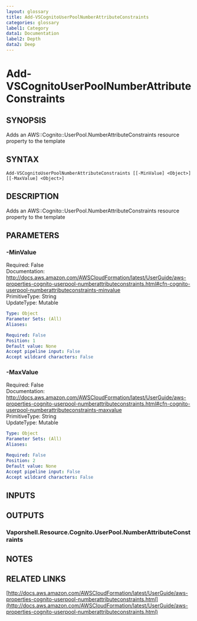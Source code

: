 ```yaml
---
layout: glossary
title: Add-VSCognitoUserPoolNumberAttributeConstraints
categories: glossary
label1: Category
data1: Documentation
label2: Depth
data2: Deep
---
```


# Add-VSCognitoUserPoolNumberAttributeConstraints

## SYNOPSIS
Adds an AWS::Cognito::UserPool.NumberAttributeConstraints resource property to the template

## SYNTAX

```
Add-VSCognitoUserPoolNumberAttributeConstraints [[-MinValue] <Object>] [[-MaxValue] <Object>]
```

## DESCRIPTION
Adds an AWS::Cognito::UserPool.NumberAttributeConstraints resource property to the template

## PARAMETERS

### -MinValue
Required: False    
Documentation: http://docs.aws.amazon.com/AWSCloudFormation/latest/UserGuide/aws-properties-cognito-userpool-numberattributeconstraints.html#cfn-cognito-userpool-numberattributeconstraints-minvalue    
PrimitiveType: String    
UpdateType: Mutable

```yaml
Type: Object
Parameter Sets: (All)
Aliases: 

Required: False
Position: 1
Default value: None
Accept pipeline input: False
Accept wildcard characters: False
```

### -MaxValue
Required: False    
Documentation: http://docs.aws.amazon.com/AWSCloudFormation/latest/UserGuide/aws-properties-cognito-userpool-numberattributeconstraints.html#cfn-cognito-userpool-numberattributeconstraints-maxvalue    
PrimitiveType: String    
UpdateType: Mutable

```yaml
Type: Object
Parameter Sets: (All)
Aliases: 

Required: False
Position: 2
Default value: None
Accept pipeline input: False
Accept wildcard characters: False
```

## INPUTS

## OUTPUTS

### Vaporshell.Resource.Cognito.UserPool.NumberAttributeConstraints

## NOTES

## RELATED LINKS

[http://docs.aws.amazon.com/AWSCloudFormation/latest/UserGuide/aws-properties-cognito-userpool-numberattributeconstraints.html](http://docs.aws.amazon.com/AWSCloudFormation/latest/UserGuide/aws-properties-cognito-userpool-numberattributeconstraints.html)

